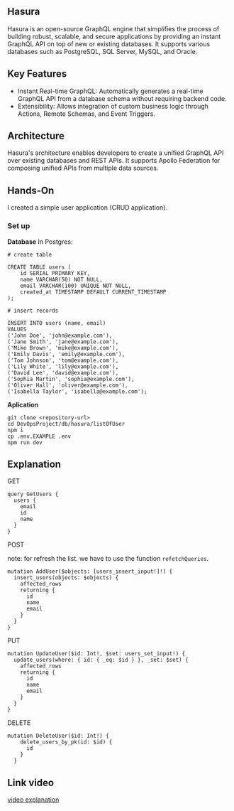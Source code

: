 ## Hasura
Hasura is an open-source GraphQL engine that simplifies the process of building robust, scalable, and secure applications by providing an instant GraphQL API on top of new or existing databases. It supports various databases such as PostgreSQL, SQL Server, MySQL, and Oracle.

## Key Features

- Instant Real-time GraphQL: Automatically generates a real-time GraphQL API from a database schema without requiring backend code.
- Extensibility: Allows integration of custom business logic through Actions, Remote Schemas, and Event Triggers.

## Architecture

Hasura's architecture enables developers to create a unified GraphQL API over existing databases and REST APIs. It supports Apollo Federation for composing unified APIs from multiple data sources.

## Hands-On

I created a simple user application (CRUD application).

### Set up


**Database** In Postgres: 

```
# create table

CREATE TABLE users (
    id SERIAL PRIMARY KEY,
    name VARCHAR(50) NOT NULL,
    email VARCHAR(100) UNIQUE NOT NULL,
    created_at TIMESTAMP DEFAULT CURRENT_TIMESTAMP
);

# insert records

INSERT INTO users (name, email)
VALUES 
('John Doe', 'john@example.com'),
('Jane Smith', 'jane@example.com'),
('Mike Brown', 'mike@example.com'),
('Emily Davis', 'emily@example.com'),
('Tom Johnson', 'tom@example.com'),
('Lily White', 'lily@example.com'),
('David Lee', 'david@example.com'),
('Sophia Martin', 'sophia@example.com'),
('Oliver Hall', 'oliver@example.com'),
('Isabella Taylor', 'isabella@example.com');
```
**Aplication**

```
git clone <repository-url>
cd DevOpsProject/db/hasura/listOfUser
npm i
cp .env.EXAMPLE .env
npm run dev
```

## Explanation

GET 

```
query GetUsers {
  users {
    email
    id
    name
  }
}
```

POST

note: for refresh the list. we have to use the function `refetchQueries`.

```
mutation AddUser($objects: [users_insert_input!]!) {
  insert_users(objects: $objects) {
    affected_rows
    returning {
      id
      name
      email
    }
  }
}
```

PUT

```
mutation UpdateUser($id: Int!, $set: users_set_input!) {
  update_users(where: { id: { _eq: $id } }, _set: $set) {
    affected_rows
    returning {
      id
      name
      email
    }
  }
}
```

DELETE

```
mutation DeleteUser($id: Int!) {
    delete_users_by_pk(id: $id) {
      id
    }
  }
```

## Link video

[video explanation](https://www.youtube.com/watch?v=OybK6UREdxg)
